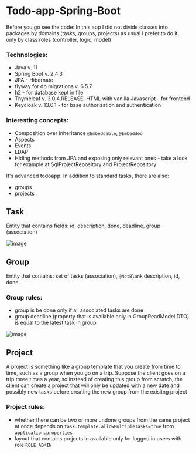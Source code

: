 # Todo-app-Spring-Boot

Before you go see the code: In this app I did not divide classes into packages by domains (tasks, groups, projects) as usual I prefer to do it, only by class roles (controller, logic, model)

### Technologies:
* Java v. 11
* Spring Boot v. 2.4.3 
* JPA - Hibernate
* flyway for db migrations v. 6.5.7
* h2 - for database kept in file
* Thymeleaf v. 3.0.4.RELEASE, HTML with vanilla Javascript - for frontend
* Keycloak v. 13.0.1 - for base authorization and authentication


### Interesting concepts:
* Composition over inheritance `@Embeddable`, `@Embedded`
* Aspects
* Events
* LDAP
* Hiding methods from JPA and exposing only relevant ones - take a look for example at SqlProjectRepository and ProjectRepository


It's advanced todoapp. 
In addition to standard tasks, there are also:
* groups
* projects

## Task
Entity that contains fields: id, description, done, deadline, group (association)

![image](https://user-images.githubusercontent.com/71709330/163211568-3616b7c2-9d62-4b2c-bf8c-57e0c35bcf3c.png)


## Group
Entity that contains: set of tasks (association), `@NotBlank` description, id, done.
### Group rules:
* group is be done only if all associated tasks are done
* group deadline (property that is available only in GroupReadModel DTO) is equal to the latest task in group

![image](https://user-images.githubusercontent.com/71709330/163211486-27c007ce-61cf-44ec-befc-73c8f3dc12c9.png)


## Project
A project is something like a group template that you create from time to time, such as a group when you go on a trip. Suppose the client goes on a trip three times a year, so instead of creating this group from scratch, the client can create a project that will only be updated with a new date and possibly new tasks before creating the new group from the exisitng project
### Project rules:
* whether there can be two or more undone groups from the same project at once depends on `task.template.allowMultipleTasks=true` from `application.properties`
* layout that contains projects in available only for logged in users with role `ROLE_ADMIN`
